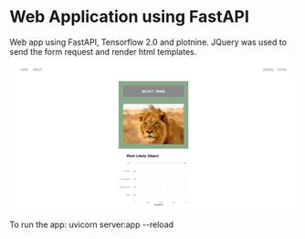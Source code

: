 # Web Application using FastAPI

Web app using FastAPI, Tensorflow 2.0 and plotnine. JQuery was used to send the form request and render html templates.
![web app](screencapture.png)

To run the app: uvicorn server:app --reload

